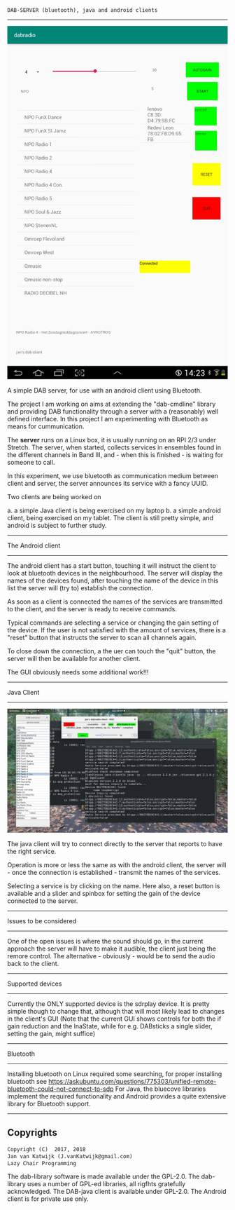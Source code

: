 
	DAB-SERVER (bluetooth), java and android clients

---------------------------------------------------------------------

![android client for dab server](/android-client.png?raw=true)

A simple DAB server, for use with an android client using Bluetooth.

The project I am working on aims at extending the "dab-cmdline" library and
providing DAB functionality through a server with a (reasonably) well defined interface.
In this project I am experimenting with Bluetooth as means for cummunication.

The **server** runs on a Linux box, it is usually running on an RPI 2/3
under Stretch.
The server, when started, collects services in ensembles  found in the different channels
in Band III, and - when this is finished - is waiting for someone to call.

In this experiment, we use bluetooth as communication medium between
client and server, the server announces its service with a fancy UUID.

Two clients are being worked on

a. a simple Java client is being exercised on my laptop
b. a simple android client, being exercised on my tablet. The client is still pretty simple, and android is subject
to further study.

----------------------------------------------------------------------

The Android client

-----------------------------------------------------------------------

The android client has a start button, touching it will instruct the client
to look at bluetooth devices in the neighbourhood.
The server will display the names of the devices found,
after touching the name of the device in this list
the server will (try to) establish the connection.

As soon as a client is connected the names of the services are
transmitted to the client, and the server is ready to receive commands.

Typical commands are selecting a service or changing the gain setting of the device.
If the user is not satisfied with the amount of services, there is a "reset" button
that instructs the server to scan all channels again.

To close down the connection, a the uer can touch the "quit" button, the server
will then be available for another client.

The GUI obviously needs some additional work!!!

----------------------------------------------------------------------------

Java Client

----------------------------------------------------------------------------

![java client for dab server](/java-client.png?raw=true)

The java client will try to connect directly to the server that reports
to have the right service.

Operation is more or less the same as with the android client,
the server will - once the connection is established - transmit
the names of the services.

Selecting a service is by clicking on the name.
Here also, a reset button is available and a slider and spinbox for setting
the gain of the device connected to the server.

---------------------------------------------------------------------------


Issues to be considered

--------------------------------------------------------------------------

One of the open issues is where the sound should go, in the current approach the server
will have to make it audible, the client just being the remore control.
The alternative - obviously - would be to send the audio back to the client.

---------------------------------------------------------------------------

Supported devices

---------------------------------------------------------------------------

Currently the ONLY supported device is the sdrplay device. It is pretty simple though
to change that, although that will most likely lead to changes in the client's
GUI (Note that the current GUI shows controls for both the if gain reduction and
the lnaState, while for e.g. DABsticks a single slider, setting the gain, might
suffice)

----------------------------------------------------------------------------

Bluetooth

-------------------------------------------------------------------------------

Installing bluetooth on Linux required some searching, for proper installing bluetooth see 
	https://askubuntu.com/questions/775303/unified-remote-bluetooth-could-not-connect-to-sdp
For Java, the bluecove libraries implement the required functionality and
Android provides a quite extensive library for Bluetooth support.


-------------------------------------------------------------------------
Copyrights
-------------------------------------------------------------------------
	
	Copyright (C)  2017, 2018
	Jan van Katwijk (J.vanKatwijk@gmail.com)
	Lazy Chair Programming

The dab-library software is made available under the GPL-2.0. The dab-library uses a number of GPL-ed libraries, all
rigfhts gratefully acknowledged. The DAB-java client is available under GPL-2.0. The Android client is for private use only.



